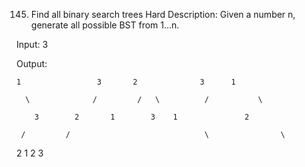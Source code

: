 145. Find all binary search trees
Hard
Description: Given a number n, generate all possible BST from 1…n.

Input:   3

Output:

    1                 3       2              3      1    

      \              /         /   \          /           \    

        3        2       1        3    1               2

     /         /                              \                \

   2        1                                  2               3
